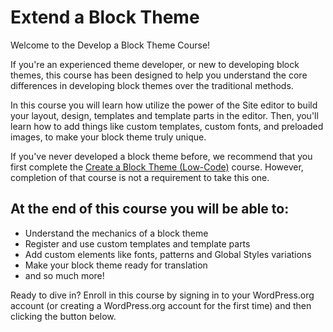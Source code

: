 # Extend a Block Theme

Welcome to the Develop a Block Theme Course!

If you're an experienced theme developer, or new to developing block themes, this course has been designed to help you understand the core differences in developing block themes over the traditional methods.

In this course you will learn how utilize the power of the Site editor to build your layout, design, templates and template parts in the editor. Then, you'll learn how to add things like custom templates, custom fonts, and preloaded images, to make your block theme truly unique.

If you've never developed a block theme before, we recommend that you first complete the [Create a Block Theme (Low-Code)](#link-to-course) course. However, completion of that course is not a requirement to take this one.

## At the end of this course you will be able to:
 - Understand the mechanics of a block theme
 - Register and use custom templates and template parts
 - Add custom elements like fonts, patterns and Global Styles variations
 - Make your block theme ready for translation
 - and so much more!

Ready to dive in? Enroll in this course by signing in to your WordPress.org account (or creating a WordPress.org account for the first time) and then clicking the button below.